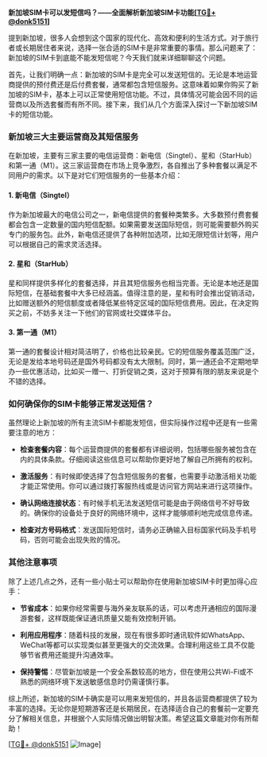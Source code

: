 **新加坡SIM卡可以发短信吗？——全面解析新加坡SIM卡功能[[TG💪+ @donk5151](https://t.me/s/donk5151)]**

提到新加坡，很多人会想到这个国家的现代化、高效和便利的生活方式。对于旅行者或长期居住者来说，选择一张合适的SIM卡是非常重要的事情。那么问题来了：新加坡的SIM卡到底能不能发短信呢？今天我们就来详细聊聊这个问题。

首先，让我们明确一点：新加坡的SIM卡是完全可以发送短信的。无论是本地运营商提供的预付费还是后付费套餐，通常都包含短信服务。这意味着如果你购买了新加坡的SIM卡，基本上可以正常使用短信功能。不过，具体情况可能会因不同的运营商以及所选套餐而有所不同。接下来，我们从几个方面深入探讨一下新加坡SIM卡的短信功能。

### 新加坡三大主要运营商及其短信服务

在新加坡，主要有三家主要的电信运营商：新电信（Singtel）、星和（StarHub）和第一通（M1）。这三家运营商在市场上竞争激烈，各自推出了多种套餐以满足不同用户的需求。以下是对它们短信服务的一些基本介绍：

#### 1. 新电信（Singtel）

作为新加坡最大的电信公司之一，新电信提供的套餐种类繁多。大多数预付费套餐都会包含一定数量的国内短信配额。如果需要发送国际短信，则可能需要额外购买专门的服务包。此外，新电信还提供了各种附加选项，比如无限短信计划等，用户可以根据自己的需求灵活选择。

#### 2. 星和（StarHub）

星和同样提供多样化的套餐选择，并且其短信服务也相当完善。无论是本地还是国际短信，在基础套餐中大多已经涵盖。值得注意的是，星和有时会推出促销活动，比如赠送额外的短信额度或者降低某些特定区域的国际短信费用。因此，在决定购买之前，不妨多关注一下他们的官网或社交媒体平台。

#### 3. 第一通（M1）

第一通的套餐设计相对简洁明了，价格也比较亲民。它的短信服务覆盖范围广泛，无论是发给本地号码还是国外号码都没有太大限制。同时，第一通还会不定期地举办一些优惠活动，比如买一赠一、打折促销之类，这对于预算有限的朋友来说是个不错的选择。

### 如何确保你的SIM卡能够正常发送短信？

虽然理论上新加坡的所有主流SIM卡都能发短信，但实际操作过程中还是有一些需要注意的地方：

- **检查套餐内容**：每个运营商提供的套餐都有详细说明，包括哪些服务被包含在内的具体条款。仔细阅读这些信息可以帮助你更好地了解自己所拥有的权利。
  
- **激活服务**：有时候即使选择了包含短信服务的套餐，也需要手动激活相关功能才能正常使用。你可以通过拨打客服热线或是访问官方网站来进行这项操作。
  
- **确认网络连接状态**：有时候手机无法发送短信可能是由于网络信号不好导致的。确保你的设备处于良好的网络环境中，这样才能够顺利地完成信息传递。
  
- **检查对方号码格式**：发送国际短信时，请务必正确输入目标国家代码及手机号码，否则可能会出现失败的情况。

### 其他注意事项

除了上述几点之外，还有一些小贴士可以帮助你在使用新加坡SIM卡时更加得心应手：

- **节省成本**：如果你经常需要与海外亲友联系的话，可以考虑开通相应的国际漫游套餐，这样既能保证通讯质量又能有效控制开销。
  
- **利用应用程序**：随着科技的发展，现在有很多即时通讯软件如WhatsApp、WeChat等都可以实现类似甚至更强大的交流效果。合理利用这些工具不仅能够节省费用还能提升沟通效率。
  
- **保持警惕**：尽管新加坡是一个安全系数较高的地方，但在使用公共Wi-Fi或不熟悉的网络环境下发送敏感信息时仍需谨慎行事。

综上所述，新加坡的SIM卡确实是可以用来发短信的，并且各运营商都提供了较为丰富的选择。无论你是短期游客还是长期居民，在选择适合自己的套餐前一定要充分了解相关信息，并根据个人实际情况做出明智决策。希望这篇文章能对你有所帮助！

[[TG💪+ @donk5151](https://t.me/s/donk5151) ![Image](https://i.postimg.cc/rwNCRYN7/Snipaste-2025-04-30-17-27-05.png)]